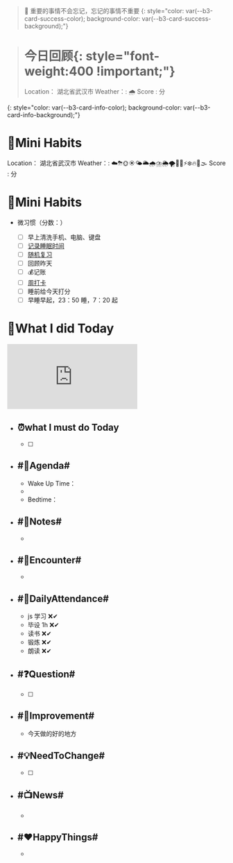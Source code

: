 > 🦥 重要的事情不会忘记，忘记的事情不重要
{: style="color: var(--b3-card-success-color); background-color: var(--b3-card-success-background);"}

> # **今日回顾**{: style="font-weight:400 !important;"}
>
> Location： 湖北省武汉市
> Weather：: 🌧
> Score : 分
> 
{: style="color: var(--b3-card-info-color); background-color: var(--b3-card-info-background);"}
# 💪Mini Habits

Location： 湖北省武汉市
Weather：: ☁️⛈🌞☀️🌤🌥🌧⛈🌦🌪🌈🌀⚡❄️🔥🌊🌫
Score : 分

#  💪Mini Habits

* 微习惯（分数：）

  * [ ] 早上清洗手机、电脑、键盘
  * [ ] [记录睡眠时间](siyuan://blocks/20210827100508-3mkmbeu)
  * [ ] [随机复习](siyuan://blocks/20210722172300-eiqyduh)
  * [ ] 回顾昨天
  * [ ] 💰记账
  * [ ] [周打卡](siyuan://blocks/20210830231007-w7cvvku)
  * [ ] 睡前给今天打分
  * [ ] 早睡早起，23：50 睡，7：20 起

#  💠What I did Today

<iframe src="http://127.0.0.1:6806/widgets/Clock-Pac" data-src="http://127.0.0.1:6806/widgets/Clock-Pac" data-subtype="widget" border="0" frameborder="no" framespacing="0" allowfullscreen="true"></iframe>

* ## ⏰what I must do Today
  
  * [ ] 

* ## #📅Agenda#

  * Wake Up Time：
  * 
  * Bedtime：
* ## #📝Notes#

  *
* ## #📮Encounter#

  *
* ## #📣DailyAttendance#

  * js 学习 ❌✔
  * 毕设 1h ❌✔
  * 读书 ❌✔
  * 锻炼 ❌✔
  * 朗读 ❌✔
* ## #❓Question#

  * [ ] 
* ## #🤪Improvement#

  * 今天做的好的地方

* ## #💡NeedToChange#
  * [ ] 
* ## #📺News#

  *

* ## #❤HappyThings#

  *